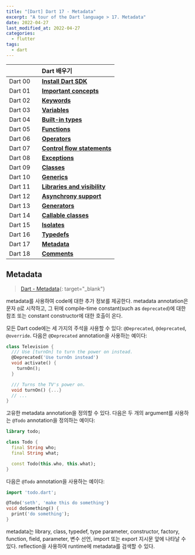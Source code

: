 ```yaml
---
title: "[Dart] Dart 17 - Metadata"
excerpt: "A tour of the Dart language > 17. Metadata"
date: 2022-04-27
last_modified_at: 2022-04-27
categories:
  - flutter
tags:
  - dart
---
```


|||Dart 배우기|
|:---:|:---:|:---|
|Dart 00||**[Install Dart SDK](https://burningfalls.github.io/flutter/dart00-install-dart-sdk/)**|
|Dart 01||**[Important concepts](https://burningfalls.github.io/flutter/dart01-important-concepts/)**|
|Dart 02||**[Keywords](https://burningfalls.github.io/flutter/dart02-keywords/)**|
|Dart 03||**[Variables](https://burningfalls.github.io/flutter/dart03-variables/)**|
|Dart 04||**[Built-in types](https://burningfalls.github.io/flutter/dart04-built-in-types/)**|
|Dart 05||**[Functions](https://burningfalls.github.io/flutter/dart05-functions/)**|
|Dart 06||**[Operators](https://burningfalls.github.io/flutter/dart06-operators/)**|
|Dart 07||**[Control flow statements](https://burningfalls.github.io/flutter/dart07-control-flow-statements/)**|
|Dart 08||**[Exceptions](https://burningfalls.github.io/flutter/dart08-exceptions/)**|
|Dart 09||**[Classes](https://burningfalls.github.io/flutter/dart09-classes/)**|
|Dart 10||**[Generics](https://burningfalls.github.io/flutter/dart10-generics/)**|
|Dart 11||**[Libraries and visibility](https://burningfalls.github.io/flutter/dart11-libraries-and-visibility/)**|
|Dart 12||**[Asynchrony support](https://burningfalls.github.io/flutter/dart12-asynchrony-support/)**|
|Dart 13||**[Generators](https://burningfalls.github.io/flutter/dart13-generators/)**|
|Dart 14||**[Callable classes](https://burningfalls.github.io/flutter/dart14-callable-classes/)**|
|Dart 15||**[Isolates](https://burningfalls.github.io/flutter/dart15-isolates/)**|
|Dart 16||**[Typedefs](https://burningfalls.github.io/flutter/dart16-typedefs/)**|
|Dart 17||**[Metadata](https://burningfalls.github.io/flutter/dart17-metadata/)**|
|Dart 18||**[Comments](https://burningfalls.github.io/flutter/dart18-comments/)**|

## Metadata

> [Dart - Metadata](https://dart.dev/guides/language/language-tour#metadata){: target="_blank"}

metadata를 사용하여 code에 대한 추가 정보를 제공한다. metadata annotation은 문자 `@`로 시작하고, 그 뒤에 compile-time constant(such as `deprecated`)에 대한 참조 또는 constant constructor에 대한 호출이 온다.

모든 Dart code에는 세 가지의 주석을 사용할 수 있다: `@Deprecated`, `@deprecated`, `@override`. 다음은 `@Deprecated` annotation을 사용하는 예이다:

```dart
class Television {
  /// Use [turnOn] to turn the power on instead.
  @Deprecated('Use turnOn instead')
  void activate() {
    turnOn();
  }

  /// Turns the TV's power on.
  void turnOn() {...}
  // ...
}
```

고유한 metadata annotation을 정의할 수 있다. 다음은 두 개의 argument를 사용하는 `@Todo` annotation을 정의하는 예이다:

```dart
library todo;

class Todo {
  final String who;
  final String what;

  const Todo(this.who, this.what);
}
```

다음은 `@Todo` annotation을 사용하는 예이다:

```dart
import 'todo.dart';

@Todo('seth', 'make this do something')
void doSomething() {
  print('do something');
}
```

metadata는 library, class, typedef, type parameter, constructor, factory, function, field, parameter, 변수 선언, import 또는 export 지시문 앞에 나타날 수 있다. reflection을 사용하여 runtime에 metadata를 검색할 수 있다.